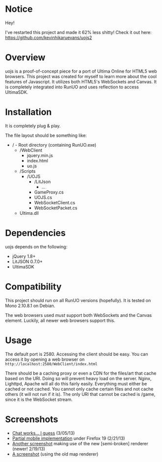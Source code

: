 Notice
==========

Hey!

I've restarted this project and made it 62% less shitty! Check it out here: https://github.com/kevinhikaruevans/uojs2

Overview
==========

uojs is a proof-of-concept piece for a port of Ultima Online for HTML5 web browsers. This project was created for myself to learn more about the cool features of Javascript. It utilizes both HTML5's WebSockets and Canvas. It is completely integrated into RunUO and uses reflection to access UltimaSDK.

Installation
==========

It is completely plug & play.

The file layout should be something like:
- / - Root directory (containing RunUO.exe)
  - /WebClient
     - jquery.min.js
     - index.html
     - uo.js
  - /Scripts
     - /UOJS
         - /LitJson
            - ...
         - GameProxy.cs
         - UOJS.cs
         - WebSocketClient.cs
         - WebSocketPacket.cs
  - Ultima.dll

Dependencies
==========

uojs depends on the following:
- jQuery 1.8+
- LitJSON 0.7.0+
- UltimaSDK

Compatibility
==========

This project should run on all RunUO versions (hopefully). It is tested on Mono 2.10.8.1 on Debian.

The web browsers used _must_ support both WebSockets and the Canvas element. Luckily, all newer web browsers support this.

Usage
==========

The default port is 2580.
Accessing the client should be easy. You can access it by opening a web browser on `http://localhost:2580/WebClient/index.html`

There should be a caching proxy or even a CDN for the files/art that cache based on the URI. Doing so will prevent heavy load on the server. Nginx, Lighttpd, Apache will all do this fairly easily.
Everything must either be cached or not cached. You cannot only cache certain files and not cache others (it will not run if it is). The only URI that cannot be cached is /game, since it is the WebSocket stream.

Screenshots
==========

* [Chat works... I guess](http://i.imgur.com/Bxm89KY.png) (3/05/13)
* [Partial mobile implementation](http://i.imgur.com/hRRE42k.jpg) under Firefox 19 (2/21/13)
* [Another screenshot](http://i.imgur.com/jLBPmRE.png) making use of the new [semi-broken] renderer (newer! 2/19/13)
* [A screenshot](http://i.imgur.com/VClu5.png) (using the old map renderer)
